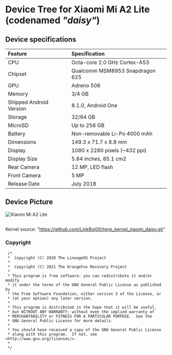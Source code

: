 # Device Tree for Xiaomi Mi A2 Lite (codenamed _"daisy"_)

## Device specifications

| Feature                 | Specification                     |
| :---------------------- | :-------------------------------- |
| CPU                     | Octa-core 2.0 GHz Cortex-A53      |
| Chipset                 | Qualcomm MSM8953 Snapdragon 625   |
| GPU                     | Adreno 506                        |
| Memory                  | 3/4 GB                            |
| Shipped Android Version | 8.1.0, Android One                |
| Storage                 | 32/64 GB                          |
| MicroSD                 | Up to 256 GB                      |
| Battery      		  | Non-removable Li-Po 4000 mAh      |
| Dimensions              | 149.3 x 71.7 x 8.8 mm             |
| Display      		  | 1080 x 2280 pixels (~432 ppi)     |
| Display Size 		  | 5.84 inches, 85.1 cm2             |
| Rear Camera             | 12 MP, LED flash                  |
| Front Camera            | 5 MP                              |
| Release Date            | July 2018                         |

## Device Picture

![Xiaomi Mi A2 Lite](https://i01.appmifile.com/webfile/globalimg/products/pc/D1S/black_phone.png "Xiaomi Mi A2 Lite in black")

##
Kernel source: "https://github.com/LinkBoi00/twrp_kernel_xiaomi_daisy.git"

### Copyright
 ```
  /*
  *  Copyright (C) 2020 The LineageOS Project
  *
  *  Copyright (C) 2021 The OrangeFox Recovery Project
  *
  * This program is free software: you can redistribute it and/or modify
  * it under the terms of the GNU General Public License as published by
  * the Free Software Foundation, either version 3 of the License, or
  * (at your option) any later version.
  *
  * This program is distributed in the hope that it will be useful,
  * but WITHOUT ANY WARRANTY; without even the implied warranty of
  * MERCHANTABILITY or FITNESS FOR A PARTICULAR PURPOSE.  See the
  * GNU General Public License for more details.
  *
  * You should have received a copy of the GNU General Public License
  * along with this program.  If not, see <http://www.gnu.org/licenses/>.
  *
  */
  ```
